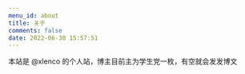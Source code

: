 ```yaml
---
menu_id: about
title: 关于
comments: false
date: 2022-06-30 15:57:51
---
```

本站是 @xlenco 的个人站，博主目前主为学生党一枚，有空就会发发博文